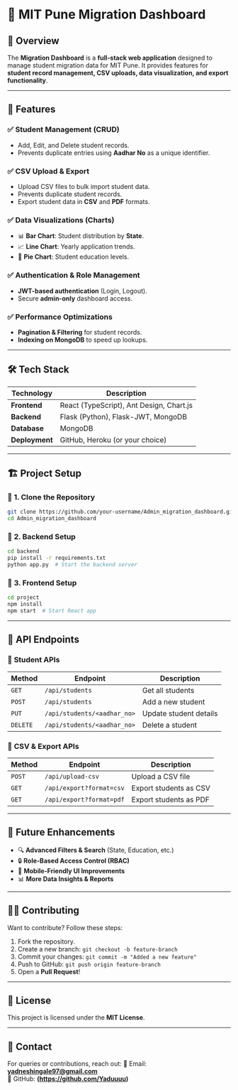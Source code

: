 # 🏫 MIT Pune Migration Dashboard

## 📌 Overview
The **Migration Dashboard** is a **full-stack web application** designed to manage student migration data for MIT Pune. It provides features for **student record management, CSV uploads, data visualization, and export functionality**.

---

## 🚀 Features
### ✅ **Student Management (CRUD)**
- Add, Edit, and Delete student records.
- Prevents duplicate entries using **Aadhar No** as a unique identifier.

### ✅ **CSV Upload & Export**
- Upload CSV files to bulk import student data.
- Prevents duplicate student records.
- Export student data in **CSV** and **PDF** formats.

### ✅ **Data Visualizations (Charts)**
- 📊 **Bar Chart**: Student distribution by **State**.
- 📈 **Line Chart**: Yearly application trends.
- 🥧 **Pie Chart**: Student education levels.

### ✅ **Authentication & Role Management**
- **JWT-based authentication** (Login, Logout).
- Secure **admin-only** dashboard access.

### ✅ **Performance Optimizations**
- **Pagination & Filtering** for student records.
- **Indexing on MongoDB** to speed up lookups.
  
---

## 🛠️ **Tech Stack**
| Technology | Description |
|------------|------------|
| **Frontend** | React (TypeScript), Ant Design, Chart.js |
| **Backend**  | Flask (Python), Flask-JWT, MongoDB |
| **Database** | MongoDB |
| **Deployment** | GitHub, Heroku (or your choice) |

---

## 🏗 **Project Setup**
### 🔹 **1. Clone the Repository**
```sh
git clone https://github.com/your-username/Admin_migration_dashboard.git
cd Admin_migration_dashboard
```

### 🔹 **2. Backend Setup**
```sh
cd backend
pip install -r requirements.txt
python app.py  # Start the backend server
```

### 🔹 **3. Frontend Setup**
```sh
cd project
npm install
npm start  # Start React app
```

---

## 🔗 **API Endpoints**
### 📌 **Student APIs**
| Method | Endpoint | Description |
|--------|----------|-------------|
| `GET` | `/api/students` | Get all students |
| `POST` | `/api/students` | Add a new student |
| `PUT` | `/api/students/<aadhar_no>` | Update student details |
| `DELETE` | `/api/students/<aadhar_no>` | Delete a student |

### 📌 **CSV & Export APIs**
| Method | Endpoint | Description |
|--------|----------|-------------|
| `POST` | `/api/upload-csv` | Upload a CSV file |
| `GET` | `/api/export?format=csv` | Export students as CSV |
| `GET` | `/api/export?format=pdf` | Export students as PDF |


---

## 📢 **Future Enhancements**
- 🔍 **Advanced Filters & Search** (State, Education, etc.)
- 🔒 **Role-Based Access Control (RBAC)**
- 📱 **Mobile-Friendly UI Improvements**
- 📊 **More Data Insights & Reports**

---

## 👨‍💻 **Contributing**
Want to contribute? Follow these steps:
1. Fork the repository.
2. Create a new branch: `git checkout -b feature-branch`
3. Commit your changes: `git commit -m "Added a new feature"`
4. Push to GitHub: `git push origin feature-branch`
5. Open a **Pull Request**!

---

## 📜 **License**
This project is licensed under the **MIT License**.

---

## 💬 **Contact**
For queries or contributions, reach out:
📧 Email: **yadneshingale97@gmail.com**  
🐙 GitHub: **(https://github.com/Yaduuuu)**

